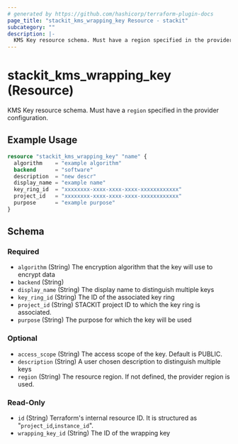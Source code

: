 ```yaml
---
# generated by https://github.com/hashicorp/terraform-plugin-docs
page_title: "stackit_kms_wrapping_key Resource - stackit"
subcategory: ""
description: |-
  KMS Key resource schema. Must have a region specified in the provider configuration.
---
```


# stackit_kms_wrapping_key (Resource)

KMS Key resource schema. Must have a `region` specified in the provider configuration.

## Example Usage

```terraform
resource "stackit_kms_wrapping_key" "name" {
  algorithm    = "example algorithm"
  backend      = "software"
  description  = "new descr"
  display_name = "example name"
  key_ring_id  = "xxxxxxxx-xxxx-xxxx-xxxx-xxxxxxxxxxxx"
  project_id   = "xxxxxxxx-xxxx-xxxx-xxxx-xxxxxxxxxxxx"
  purpose      = "example purpose"
}
```

<!-- schema generated by tfplugindocs -->
## Schema

### Required

- `algorithm` (String) The encryption algorithm that the key will use to encrypt data
- `backend` (String)
- `display_name` (String) The display name to distinguish multiple keys
- `key_ring_id` (String) The ID of the associated key ring
- `project_id` (String) STACKIT project ID to which the key ring is associated.
- `purpose` (String) The purpose for which the key will be used

### Optional

- `access_scope` (String) The access scope of the key. Default is PUBLIC.
- `description` (String) A user chosen description to distinguish multiple keys
- `region` (String) The resource region. If not defined, the provider region is used.

### Read-Only

- `id` (String) Terraform's internal resource ID. It is structured as "`project_id`,`instance_id`".
- `wrapping_key_id` (String) The ID of the wrapping key
